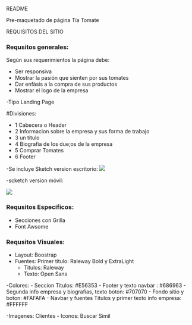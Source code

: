 README	

Pre-maquetado de página Tía Tomate

REQUISITOS DEL SITIO

### Requsitos generales:

Según sus requerimientos la página debe:

- Ser responsiva
- Mostrar la pasión que sienten por sus tomates
- Dar enfásis a la compra de sus productos
- Mostrar el logo de la empresa

-Tipo Landing Page

#Divisiones:

- 1 Cabecera o Header
- 2 Informacion sobre la empresa y sus forma de trabajo
- 3 un titulo
- 4 Biografia de los due;os de la empresa
- 5 Comprar Tomates
- 6 Footer

-Se incluye Sketch version escritorio: 
![](https://preview.ibb.co/noo1AT/IMG_4177.jpg)

-scketch version móvil:


![](https://preview.ibb.co/bu4zVT/IMG_4176.jpg)

### Requsitos Especificos:

- Secciones con Grilla
- Font Awsome


### Requsitos Visuales:

- Layout: Boostrap
- Fuentes: 
	Primer titulo: Raleway Bold y ExtraLight 
	- Titulos: Raleway 
	- Texto: Open Sans

-Colores:
	- Seccion Titulos: #E56353
	- Footer y texto navbar : #686963
	- Segunda info empresa y biografias, texto boton: #707070
	- Fondo sitio y boton: #FAFAFA
	- Navbar y fuentes Titulos y primer texto info empresa: #FFFFFF

-Imagenes: Clientes	
	- Iconos: Buscar Simil

